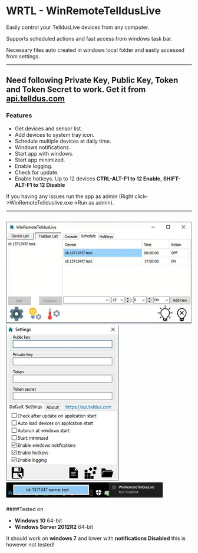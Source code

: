 # WRTL - WinRemoteTelldusLive
Easily control your TelldusLive devices from any computer.

Supports scheduled actions and fast access from windows task bar.

Necessary files auto created in windows local folder and easily accessed from settings.


------
Need following **Private Key**, **Public Key**, **Token** and **Token Secret** to work.
Get it from [api.telldus.com](https://api.telldus.com)
------

### Features
* Get devices and sensor list.
* Add devices to system tray icon.
* Schedule multiple devices at daily time. 
* Windows notifications.
* Start app with windows.
* Start app minimized.
* Enable logging.
* Check for update.
* Enable hotkeys. Up to 12 devices **CTRL-ALT-F1 to 12 Enable**, **SHIFT-ALT-F1 to 12 Disable**


If you having any issues run the app as admin (Right click->WinRemoteTellduslive.exe->Run as admin).

------
![alt text](https://github.com/Limmek/WRTL/blob/master/images/wrtl.gif "WinRemoteTelldusLive")
![alt text](https://github.com/Limmek/WRTL/blob/master/images/settings.jpg "WinRemoteTelldusLive")
![alt text](https://github.com/Limmek/WRTL/blob/master/images/systray.jpg "WinRemoteTelldusLive")
------

####Tested on 
* **Windows 10** 64-bit
* **Windows Server 2012R2** 64-bit

It should work on **windows 7** and lower with **notifications Disabled** this is however not tested!
